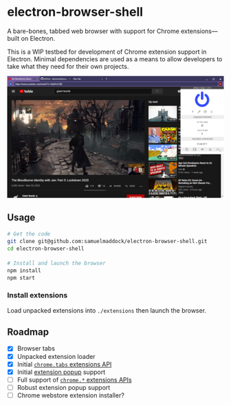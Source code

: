 # electron-browser-shell

A bare-bones, tabbed web browser with support for Chrome extensions—built on Electron.

This is a WIP testbed for development of Chrome extension support in Electron. Minimal dependencies are used as a means to allow developers to take what they need for their own projects.

![browser preview image showing 3 tabs and a youtube video](./screenshot.png)

## Usage

```bash
# Get the code
git clone git@github.com:samuelmaddock/electron-browser-shell.git
cd electron-browser-shell

# Install and launch the browser
npm install
npm start
```

### Install extensions

Load unpacked extensions into `./extensions` then launch the browser.

## Roadmap

- [x] Browser tabs
- [x] Unpacked extension loader
- [x] Initial [`chrome.tabs` extensions API](https://developer.chrome.com/extensions/tabs)
- [x] Initial [extension popup](https://developer.chrome.com/extensions/browserAction) support
- [ ] Full support of [`chrome.*` extensions APIs](https://developer.chrome.com/extensions/devguide)
- [ ] Robust extension popup support
- [ ] Chrome webstore extension installer?
